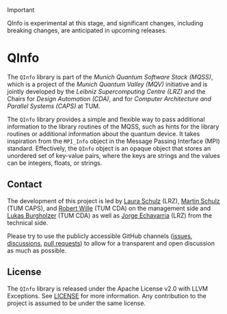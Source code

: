 <!--
  Part of the MQSS Project, under the Apache License v2.0 with LLVM Exceptions.
  See https://llvm.org/LICENSE.txt for license information.
  SPDX-License-Identifier: Apache-2.0 WITH LLVM-exception
-->

> [!IMPORTANT]
>
> QInfo is experimental at this stage, and significant changes, including breaking changes, are
> anticipated in upcoming releases.

# QInfo

The `QInfo` library is part of the _Munich Quantum Software Stack (MQSS)_, which is a project of the
_Munich Quantum Valley (MQV)_ initiative and is jointly developed by the _Leibniz Supercomputing
Centre (LRZ)_ and the Chairs for _Design Automation (CDA)_, and for _Computer Architecture and
Parallel Systems (CAPS)_ at TUM.

The `QInfo` library provides a simple and flexible way to pass additional information to the library
routines of the MQSS, such as hints for the library routines or additional information about the
quantum device. It takes inspiration from the `MPI_Info` object in the Message Passing Interface
(MPI) standard. Effectively, the `QInfo` object is an opaque object that stores an unordered set of
key-value pairs, where the keys are strings and the values can be integers, floats, or strings.

## Contact

The development of this project is led by [Laura Schulz](mailto:laura.schulz@lrz.de) (LRZ),
[Martin Schulz](mailto:martin.w.j.schulz@tum.de) (TUM CAPS), and
[Robert Wille](mailto:robert.wille@tum.de) (TUM CDA) on the management side and
[Lukas Burgholzer](mailto:lukas.burgholzer@tum.de) (TUM CDA) as well as
[Jorge Echavarria](mailto:jorge.echavarria@lrz.de) (LRZ) from the technical side.

Please try to use the publicly accessible GitHub channels
([issues](https://github.com/Munich-Quantum-Software-Stack/QInfo/issues),
[discussions](https://github.com/Munich-Quantum-Software-Stack/QInfo/discussions),
[pull requests](https://github.com/Munich-Quantum-Software-Stack/QInfo/pulls)) to allow for a
transparent and open discussion as much as possible.

## License

The `QInfo` library is released under the Apache License v2.0 with LLVM Exceptions. See
[LICENSE](LICENSE) for more information. Any contribution to the project is assumed to be under the
same license.
